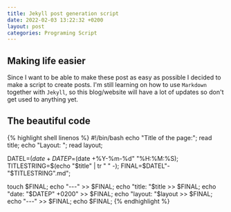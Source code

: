 ```yaml
---
title: Jekyll post generation script
date: 2022-02-03 13:22:32 +0200
layout: post
categories: Programing Script
---
```


## Making life easier

Since I want to be able to make these post as easy as possible I decided to make a script to create posts. I'm still learning on how to use `Markdown` together with `Jekyll`, so this blog/website will have a lot of updates so don't get used to anything yet.

## The beautiful code

{% highlight shell linenos %}
#!/bin/bash
echo "Title of the page:";
read title;
echo "Layout: ";
read layout;

DATEL=$(date +%Y-%m-%d"-"%H-%M-%S);
DATEP=$(date +%Y-%m-%d" "%H:%M:%S);
TITLESTRING=$(echo "$title" | tr " " -);
FINAL=$DATEL"-"$TITLESTRING".md";

touch $FINAL;
echo "---" >> $FINAL;
echo "title: "$title >> $FINAL;
echo "date: "$DATEP" +0200" >> $FINAL;
echo "layout: "$layout >> $FINAL;
echo "---" >> $FINAL;
echo $FINAL;
{% endhighlight %}